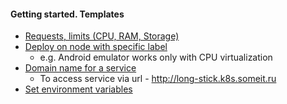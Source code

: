 #### Getting started. Templates
* [Requests, limits  (CPU, RAM, Storage)](templates/limits.yaml)
* [Deploy on node with specific label](templates/node-with-label.yaml)
    * e.g. Android emulator works only with CPU virtualization
* [Domain name for a service](templates/domain-name.yaml)
    * To access service via url - http://long-stick.k8s.someit.ru
* [Set environment variables](templates/env-variables.yaml)